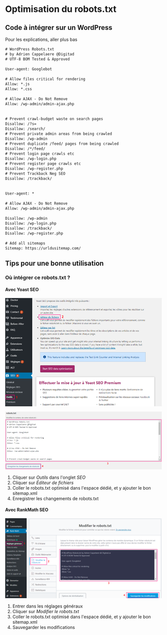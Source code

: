 # Optimisation du robots.txt

## Code à intégrer sur un WordPress

Pour les explications, aller plus bas

```text
# WordPress Robots.txt
# by Adrien Cappelaere @Digitad
# UTF-8 BOM Tested & Approved

User-agent: Googlebot

# Allow files critical for rendering
Allow: *.js
Allow: *.css

# Allow AJAX - Do Not Remove
Allow: /wp-admin/admin-ajax.php


# Prevent crawl-budget waste on search pages
Disallow: /?s=
Disallow: /search/
# Prevent private admin areas from being crawled
Disallow: /wp-admin
# Prevent duplicate /feed/ pages from being crawled
Disallow: /*/feed/
# Prevent login page crawls etc
Disallow: /wp-login.php
# Prevent register page crawls etc
Disallow: /wp-register.php
# Prevent Trackback Neg SEO
Disallow: /trackback/


User-agent: *

# Allow AJAX - Do Not Remove
Allow: /wp-admin/admin-ajax.php

Disallow: /wp-admin
Disallow: /wp-login.php
Disallow: /trackback/
Disallow: /wp-register.php

# Add all sitemaps
Sitemap: https://urldusitemap.com/
```

## Tips pour une bonne utilisation

### Où intégrer ce robots.txt ?

#### Avec Yoast SEO

![](../../../.gitbook/assets/image%20%281%29.png)

![](../../../.gitbook/assets/image%20%283%29.png)

1. Cliquer sur _Outils_ dans l'onglet _SEO_
2. Cliquer sur _Éditeur de fichiers_
3. Coller le robots.txt optimisé dans l'espace dédié, et y ajouter le bon sitemap.xml
4. Enregistrer les changements de robots.txt

#### Avec RankMath SEO

![](../../../.gitbook/assets/image.png)

1. Entrer dans les réglages généraux
2. Cliquer sur _Modifier le robots.txt_
3. Coller le robots.txt optimisé dans l'espace dédié, et y ajouter le bon sitemap.xml
4. Sauvegarder les modifications

